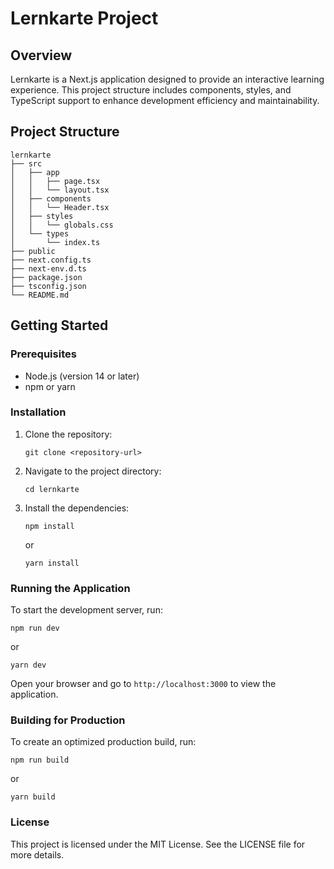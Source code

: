 # Lernkarte Project

## Overview
Lernkarte is a Next.js application designed to provide an interactive learning experience. This project structure includes components, styles, and TypeScript support to enhance development efficiency and maintainability.

## Project Structure
```
lernkarte
├── src
│   ├── app
│   │   ├── page.tsx
│   │   └── layout.tsx
│   ├── components
│   │   └── Header.tsx
│   ├── styles
│   │   └── globals.css
│   └── types
│       └── index.ts
├── public
├── next.config.ts
├── next-env.d.ts
├── package.json
├── tsconfig.json
└── README.md
```

## Getting Started

### Prerequisites
- Node.js (version 14 or later)
- npm or yarn

### Installation
1. Clone the repository:
   ```
   git clone <repository-url>
   ```
2. Navigate to the project directory:
   ```
   cd lernkarte
   ```
3. Install the dependencies:
   ```
   npm install
   ```
   or
   ```
   yarn install
   ```

### Running the Application
To start the development server, run:
```
npm run dev
```
or
```
yarn dev
```
Open your browser and go to `http://localhost:3000` to view the application.

### Building for Production
To create an optimized production build, run:
```
npm run build
```
or
```
yarn build
```

### License
This project is licensed under the MIT License. See the LICENSE file for more details.